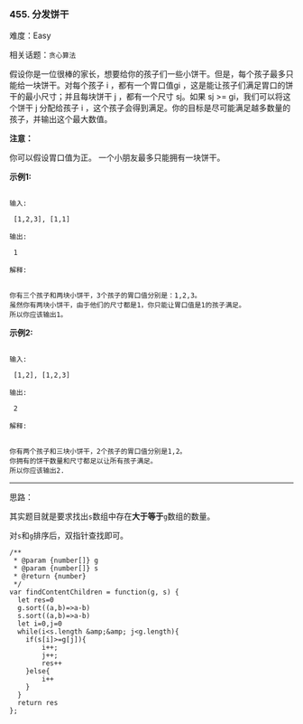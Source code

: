 ### 455. 分发饼干

难度：Easy

相关话题：`贪心算法`

假设你是一位很棒的家长，想要给你的孩子们一些小饼干。但是，每个孩子最多只能给一块饼干。对每个孩子 i ，都有一个胃口值gi ，这是能让孩子们满足胃口的饼干的最小尺寸；并且每块饼干 j ，都有一个尺寸 sj。如果 sj >= gi，我们可以将这个饼干 j 分配给孩子 i ，这个孩子会得到满足。你的目标是尽可能满足越多数量的孩子，并输出这个最大数值。



**注意：** 



你可以假设胃口值为正。
一个小朋友最多只能拥有一块饼干。



**示例1:** 



```

输入:

 [1,2,3], [1,1]

输出:

 1

解释:

 
你有三个孩子和两块小饼干，3个孩子的胃口值分别是：1,2,3。
虽然你有两块小饼干，由于他们的尺寸都是1，你只能让胃口值是1的孩子满足。
所以你应该输出1。
```


**示例2:** 



```

输入:

 [1,2], [1,2,3]

输出:

 2

解释:

 
你有两个孩子和三块小饼干，2个孩子的胃口值分别是1,2。
你拥有的饼干数量和尺寸都足以让所有孩子满足。
所以你应该输出2.
```



-----

思路：

其实题目就是要求找出`s`数组中存在**大于等于**`g`数组的数量。

对`s`和`g`排序后，双指针查找即可。
```
/**
 * @param {number[]} g
 * @param {number[]} s
 * @return {number}
 */
var findContentChildren = function(g, s) {
  let res=0
  g.sort((a,b)=>a-b)
  s.sort((a,b)=>a-b)
  let i=0,j=0
  while(i<s.length &amp;&amp; j<g.length){
    if(s[i]>=g[j]){
        i++;
        j++;
        res++
    }else{
        i++
    }
  }
  return res
};
```

